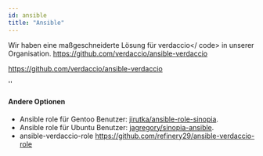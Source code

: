 ```yaml
---
id: ansible
title: "Ansible"
---
```


Wir haben eine maßgeschneiderte Lösung für verdaccio</ code> in unserer Organisation.
https://github.com/verdaccio/ansible-verdaccio</p>

<p><a href="https://github.com/verdaccio/ansible-verdaccio">https://github.com/verdaccio/ansible-verdaccio</a></p>

<div id="codefund">''</div>

<h4>Andere Optionen</h4>

<ul>
<li>Ansible role für Gentoo Benutzer: <a href="https://github.com/jirutka/ansible-role-sinopia">jirutka/ansible-role-sinopia</a>.</li>
<li>Ansible role für Ubuntu Benutzer: <a href="https://github.com/jagregory/sinopia-ansible">jagregory/sinopia-ansible</a>.</li>
<li>ansible-verdaccio-role <a href="https://github.com/refinery29/ansible-verdaccio-role">https://github.com/refinery29/ansible-verdaccio-role</a></li>
</ul>